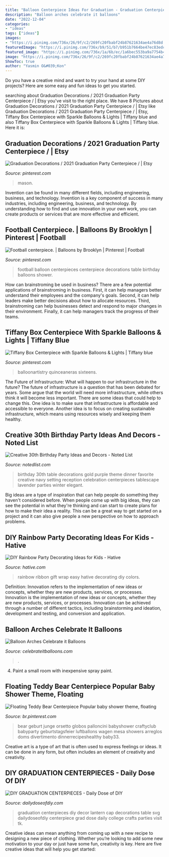 ```yaml
---
title: "Balloon Centerpiece Ideas For Graduation - Graduation Centerpieces Diy Decor Lantern Cap Decorations Table Svg Dailydoseofdiy Centerpiece Grad Dose Daily College Crafts Parties Visit Tk"
description: "Balloon arches celebrate it balloons"
date: "2022-12-04"
categories:
- "ideas"
tags: ["ideas"]
images:
- "https://i.pinimg.com/736x/26/9f/c2/269fc20fbabf24b87621634ae4a76d8d.jpg"
featuredImage: "https://i.pinimg.com/736x/b9/51/b7/b951b7664be47ec83edc61df22e4f91c.jpg"
featured_image: "https://i.pinimg.com/736x/1a/6b/ec/1a6bec553ba9a7754b4fb7be1c282797.jpg"
image: "https://i.pinimg.com/736x/26/9f/c2/269fc20fbabf24b87621634ae4a76d8d.jpg"
ShowToc: true
author: "Yasmin O&#039;Kon"
---
```



Do you have a creative mind and want to try your hand at some DIY projects? Here are some easy and fun ideas to get you started.

	

		
searching about Graduation Decorations / 2021 Graduation Party Centerpiece / | Etsy you've visit to the right place. We have 8 Pictures about Graduation Decorations / 2021 Graduation Party Centerpiece / | Etsy like Graduation Decorations / 2021 Graduation Party Centerpiece / | Etsy, Tiffany Box Centerpiece with Sparkle Balloons &amp; Lights | Tiffany blue and also Tiffany Box Centerpiece with Sparkle Balloons &amp; Lights | Tiffany blue. Here it is:
		
    
## Graduation Decorations / 2021 Graduation Party Centerpiece / | Etsy

<img loading=lazy src="https://i.pinimg.com/736x/1a/6b/ec/1a6bec553ba9a7754b4fb7be1c282797.jpg" onerror="this.onerror=null;this.src='https://tse2.mm.bing.net/th?id=OIP.qvKEAqseCiAJO3zPt-mq4wHaP0&amp;pid=15.1';" alt="Graduation Decorations / 2021 Graduation Party Centerpiece / | Etsy">

_Source: pinterest.com_

>mason. 

	

Invention can be found in many different fields, including engineering, business, and technology.
Invention is a key component of success in many industries, including engineering, business, and technology. By understanding how to find and use innovation in your own work, you can create products or services that are more effective and efficient.

    
## Football Centerpiece. | Balloons By Brooklyn | Pinterest | Football

<img loading=lazy src="https://s-media-cache-ak0.pinimg.com/736x/85/9d/38/859d38c775e1403a2845edd4b4f71cfa--football-centerpieces-balloon-centerpieces.jpg" onerror="this.onerror=null;this.src='https://tse4.mm.bing.net/th?id=OIP.qenEBLheON28HyYg6GDl-wHaJ4&amp;pid=15.1';" alt="Football centerpiece. | Balloons by Brooklyn | Pinterest | Football">

_Source: pinterest.com_

>football balloon centerpieces centerpiece decorations table birthday balloons shower. 

	

How can brainstroming be used in business?
There are a few potential applications of brainstroming in business. First, it can help managers better understand their employees and the company's goals. Second, it can help leaders make better decisions about how to allocate resources. Third, brainstroming can help businesses detect and respond to major changes in their environment. Finally, it can help managers track the progress of their teams.

    
## Tiffany Box Centerpiece With Sparkle Balloons &amp; Lights | Tiffany Blue

<img loading=lazy src="https://i.pinimg.com/736x/26/9f/c2/269fc20fbabf24b87621634ae4a76d8d.jpg" onerror="this.onerror=null;this.src='https://tse4.mm.bing.net/th?id=OIP.9FoEvzrEtVWJ-v11zoagrgHaLG&amp;pid=15.1';" alt="Tiffany Box Centerpiece with Sparkle Balloons &amp; Lights | Tiffany blue">

_Source: pinterest.com_

>balloonartistry quinceaneras sixteens. 

	

The Future of Infrastructure: What will happen to our infrastructure in the future?
The future of infrastructure is a question that has been debated for years. Some argue that the world will need more infrastructure, while others think it will become less important. There are some ideas that could help to change this. One idea is to make sure that infrastructure is affordable and accessible to everyone. Another idea is to focus on creating sustainable infrastructure, which means using resources wisely and keeping them healthy.

    
## Creative 30th Birthday Party Ideas And Decors - Noted List

<img loading=lazy src="http://notedlist.com/wp-content/uploads/2015/07/30th-birthday-party-ideas/4-30th-birthday-party-ideas.jpg" onerror="this.onerror=null;this.src='https://tse3.mm.bing.net/th?id=OIP.-XqlcJxxt05MxdPqg6WMwgHaLH&amp;pid=15.1';" alt="Creative 30th Birthday Party Ideas and Decors - Noted List">

_Source: notedlist.com_

>birthday 30th table decorations gold purple theme dinner favorite creative navy setting reception celebration centerpieces tablescape lavender parties winter elegant. 

	

Big ideas are a type of inspiration that can help people do something they haven't considered before. When people come up with big ideas, they can see the potential in what they're thinking and can start to create plans for how to make their idea a reality. This can be a great way to get started on a project and it can also give people a new perspective on how to approach problems.

    
## DIY Rainbow Party Decorating Ideas For Kids - Hative

<img loading=lazy src="https://hative.com/wp-content/uploads/2014/11/diy-rainbow-party-decorating-ideas/13-easy-rainbow-ribbon-gift-wrap.jpg" onerror="this.onerror=null;this.src='https://tse1.mm.bing.net/th?id=OIP.Jh9i7jdrY48ydNu8rUeegQHaLG&amp;pid=15.1';" alt="DIY Rainbow Party Decorating Ideas for Kids - Hative">

_Source: hative.com_

>rainbow ribbon gift wrap easy hative decorating diy colors. 

	

Definition: Innovation refers to the implementation of new ideas or concepts, whether they are new products, services, or processes.
Innovation is the implementation of new ideas or concepts, whether they are new products, services, or processes. Innovation can be achieved through a number of different tactics, including brainstorming and ideation, development and testing, and conversion and application.

    
## Balloon Arches Celebrate It Balloons

<img loading=lazy src="https://d2f0ora2gkri0g.cloudfront.net/95/ae/95aeffbc-08a6-42a1-8b39-e7199540395e.jpeg" onerror="this.onerror=null;this.src='https://tse1.mm.bing.net/th?id=OIP.j3570mh3IVV9NqtYM8Su8AHaFj&amp;pid=15.1';" alt="Balloon Arches Celebrate it Balloons">

_Source: celebrateitballoons.com_

>. 

	

4. Paint a small room with inexpensive spray paint.

    
## Floating Teddy Bear Centerpiece Popular Baby Shower Theme, Floating

<img loading=lazy src="https://i.pinimg.com/736x/b9/51/b7/b951b7664be47ec83edc61df22e4f91c.jpg" onerror="this.onerror=null;this.src='https://tse4.mm.bing.net/th?id=OIP.IMci3Ogcib7YuNQ8AWWxUAHaJ4&amp;pid=15.1';" alt="Floating Teddy Bear Centerpiece Popular baby shower theme, floating">

_Source: br.pinterest.com_

>bear geburt junge orsetto globos palloncini babyshower craftyclub babyparty geburtstagsfeier luftballons wagen mesa showers arreglos doms divertimento dinnerrecipeshealthy baby33. 

	

Creative art is a type of art that is often used to express feelings or ideas. It can be done in any form, but often includes an element of creativity and creativity.

    
## DIY GRADUATION CENTERPIECES - Daily Dose Of DIY

<img loading=lazy src="https://i2.wp.com/dailydoseofdiy.com/wp-content/uploads/DIY-GRADUATION-CENTERPIECES.jpg?fit=600%2C1100&amp;ssl=1" onerror="this.onerror=null;this.src='https://tse3.mm.bing.net/th?id=OIP.9DmknrVzv_nDnHH2xTWsIAHaNl&amp;pid=15.1';" alt="DIY GRADUATION CENTERPIECES - Daily Dose of DIY">

_Source: dailydoseofdiy.com_

>graduation centerpieces diy decor lantern cap decorations table svg dailydoseofdiy centerpiece grad dose daily college crafts parties visit tk. 

	

Creative ideas can mean anything from coming up with a new recipe to designing a new piece of clothing. Whether you’re looking to add some new motivation to your day or just have some fun, creativity is key. Here are five creative ideas that will help you get started: 

